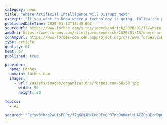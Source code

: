 ```yaml
---
category: news
title: "Where Artificial Intelligence Will Disrupt Next"
excerpt: "If you want to know where a technology is going, follow the patents. That’s what researchers from Stanford University and Brookings Institution recently did with artificial intelligence-related patents submitted to the US Patent and Trademark Office,"
publishedDateTime: 2020-01-13T18:45:00Z
sourceUrl: https://www.forbes.com/sites/joemckendrick/2020/01/13/where-artificial-intelligence-will-disrupt-next/
ampUrl: https://www.forbes.com/sites/joemckendrick/2020/01/13/where-artificial-intelligence-will-disrupt-next/amp/
cdnAmpUrl: https://www-forbes-com.cdn.ampproject.org/c/s/www.forbes.com/sites/joemckendrick/2020/01/13/where-artificial-intelligence-will-disrupt-next/amp/
type: article
quality: 67
heat: 67
published: true

provider:
  name: Forbes
  domain: forbes.com
  images:
    - url: /assets/images/organizations/forbes.com-50x50.jpg
      width: 50
      height: 50

topics:
  - AI

secured: "Fzfsw3fhdg2wUfsPEPc/f7qK0QJM/CmoDFvQP37nq9uKmrltHACZPo3EcNDp0csFewjZtn9WySgnSOP8ChQJ/FERlGXCcin3lOGTHYqHSh0/sv5jxPb1qeJHGKP8Z18wx+DtdP19sKZGDX9dT/fyf/mnGMOqVm8950Ycg9EsXwL1l/7zeXpY0mhrJ3y3njUDwdymqIhkhrFuGd84GLxq4u+MTzB4DY6wJ+9eTc9GoqD1+erMf4egd6NZWpZL9Tg+ESC4lYwosGlh3FyPHe/XfrOgsR7eejF0SXRs1B9054ZPhNus1cprKAQEf9tTyEt3KmmvuIVbg9wmMldcR3I3dDDULNYW2ALzXIOpZ7qhhPUTwVXPdgCIgIRq8bvryjcDxi0Jp/kJ32On81kFkDnnifvlkFT9/j7Bej7vr7OE5RG6pQ3QW/t1WUoGNy26SvtoDmMtT1WiYU/cfG7GJfGz9w==;SDzIdSeGVGwQbFmf9rS+bg=="
---
```


